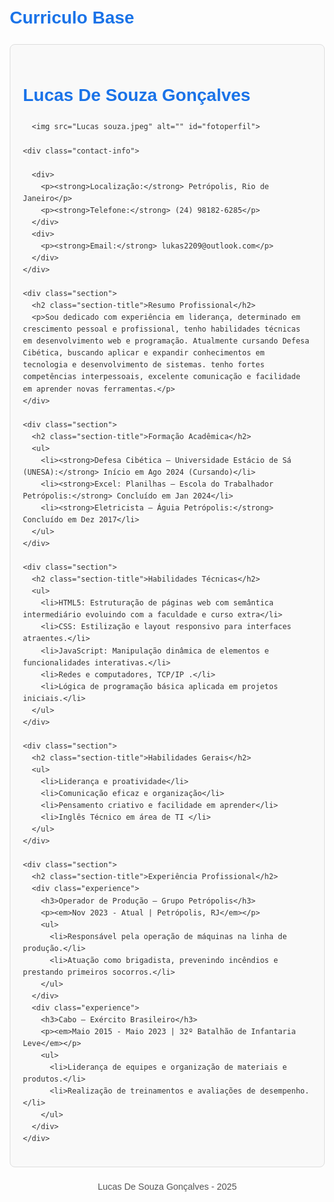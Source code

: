 # Curriculo Base




<!DOCTYPE html>
<html lang="pt-BR">
<head>
  <meta charset="UTF-8">
  <title>Currículo de Lucas</title>
  <style>
    body {
      font-family: Arial, sans-serif;
      line-height: 1.6;
      margin: 20px;
      color: #333;
    }
    h1, h2 {
      color: #1a73e8;
    }
    .container {
      max-width: 800px;
      margin: 0 auto;
      padding: 20px;
      border: 1px solid #ddd;
      border-radius: 8px;
      background: #f9f9f9;
    }
    .section {
      margin-bottom: 20px;
    }
    .section-title {
      font-size: 1.4rem;
      margin-bottom: 10px;
      border-bottom: 2px solid #1a73e8;
      display: inline-block;
    }
    ul {
      padding-left: 20px;
    }
    ul li {
      margin-bottom: 8px;
    }
    .contact-info {
      display: flex;
      justify-content: space-between;
      margin-bottom: 20px;
    }
    .contact-info div {
      width: 48%;
    }
    .experience, .skills {
      margin-top: 10px;
    }
    .footer {
      text-align: center;
      margin-top: 20px;
      font-size: 0.9rem;
      color: #555;
    }
    #fotoperfil{
      width: 120px;
      height: 120px;
      object-fit: cover;
      float: right;
    margin-top: -100px; 
    border-radius: 30px;
    box-shadow: 0px 9px 10px rgba(0, 0, 0, 0.2);
  }
  </style>
</head>
<body>
  
  <div class="container">
    <h1>Lucas De Souza Gonçalves</h1>
  
      <img src="Lucas souza.jpeg" alt="" id="fotoperfil">
   
    <div class="contact-info">
    
      <div>
        <p><strong>Localização:</strong> Petrópolis, Rio de Janeiro</p>
        <p><strong>Telefone:</strong> (24) 98182-6285</p>
      </div>
      <div>
        <p><strong>Email:</strong> lukas2209@outlook.com</p>
      </div>
    </div>

    <div class="section">
      <h2 class="section-title">Resumo Profissional</h2>
      <p>Sou dedicado com experiência em liderança, determinado em crescimento pessoal e profissional, tenho habilidades técnicas em desenvolvimento web e programação. Atualmente cursando Defesa Cibética, buscando aplicar e expandir conhecimentos em tecnologia e desenvolvimento de sistemas. tenho fortes competências interpessoais, excelente comunicação e facilidade em aprender novas ferramentas.</p>
    </div>

    <div class="section">
      <h2 class="section-title">Formação Acadêmica</h2>
      <ul>
        <li><strong>Defesa Cibética – Universidade Estácio de Sá (UNESA):</strong> Início em Ago 2024 (Cursando)</li>
        <li><strong>Excel: Planilhas – Escola do Trabalhador Petrópolis:</strong> Concluído em Jan 2024</li>
        <li><strong>Eletricista – Águia Petrópolis:</strong> Concluído em Dez 2017</li>
      </ul>
    </div>

    <div class="section">
      <h2 class="section-title">Habilidades Técnicas</h2>
      <ul>
        <li>HTML5: Estruturação de páginas web com semântica intermediário evoluindo com a faculdade e curso extra</li>
        <li>CSS: Estilização e layout responsivo para interfaces atraentes.</li>
        <li>JavaScript: Manipulação dinâmica de elementos e funcionalidades interativas.</li>
        <li>Redes e computadores, TCP/IP .</li>
        <li>Lógica de programação básica aplicada em projetos iniciais.</li>
      </ul>
    </div>

    <div class="section">
      <h2 class="section-title">Habilidades Gerais</h2>
      <ul>
        <li>Liderança e proatividade</li>
        <li>Comunicação eficaz e organização</li>
        <li>Pensamento criativo e facilidade em aprender</li>
        <li>Inglês Técnico em área de TI </li>
      </ul>
    </div>

    <div class="section">
      <h2 class="section-title">Experiência Profissional</h2>
      <div class="experience">
        <h3>Operador de Produção – Grupo Petrópolis</h3>
        <p><em>Nov 2023 - Atual | Petrópolis, RJ</em></p>
        <ul>
          <li>Responsável pela operação de máquinas na linha de produção.</li>
          <li>Atuação como brigadista, prevenindo incêndios e prestando primeiros socorros.</li>
        </ul>
      </div>
      <div class="experience">
        <h3>Cabo – Exército Brasileiro</h3>
        <p><em>Maio 2015 - Maio 2023 | 32º Batalhão de Infantaria Leve</em></p>
        <ul>
          <li>Liderança de equipes e organização de materiais e produtos.</li>
          <li>Realização de treinamentos e avaliações de desempenho.</li>
        </ul>
      </div>
    </div>
  </div>
  <div class="footer">
    <p>Lucas De Souza Gonçalves - 2025</p>
  </div>
</body>
</html>
